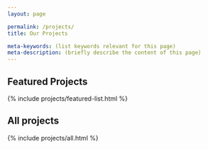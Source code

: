 ```yaml
---
layout: page

permalink: /projects/
title: Our Projects

meta-keywords: (list keywords relevant for this page)
meta-description: (briefly describe the content of this page)
---
```


<h2 class="mwt-module-content__sub-title mwt-module-content__sub-title--featured">Featured Projects</h2>
{% include projects/featured-list.html %}

<h2 class="mwt-module-content__sub-title">All projects</h2>
{% include projects/all.html %}
